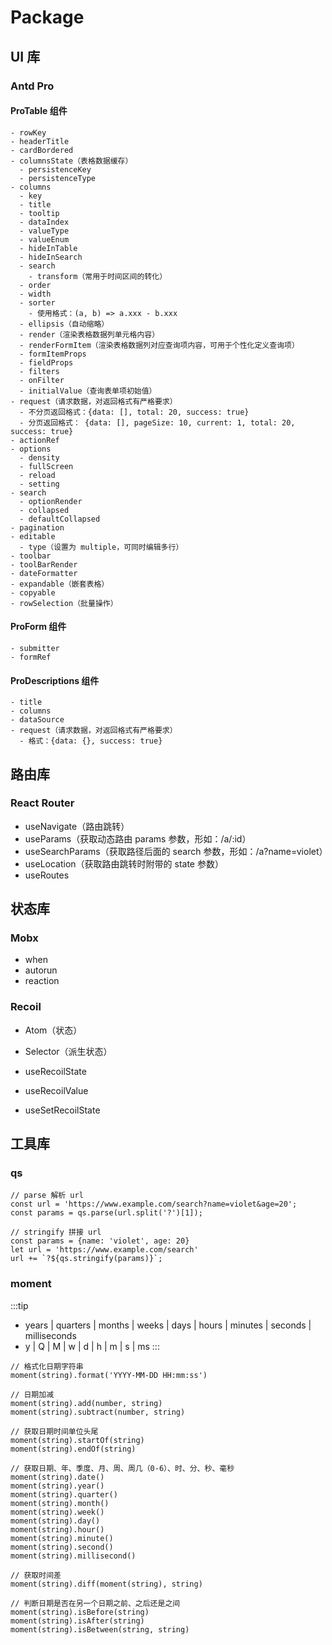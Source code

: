 # Package

## UI 库

### Antd Pro

#### ProTable 组件

```
- rowKey
- headerTitle
- cardBordered
- columnsState（表格数据缓存）
  - persistenceKey
  - persistenceType
- columns
  - key
  - title
  - tooltip
  - dataIndex
  - valueType
  - valueEnum
  - hideInTable
  - hideInSearch
  - search
    - transform（常用于时间区间的转化）
  - order
  - width
  - sorter
    - 使用格式：(a, b) => a.xxx - b.xxx
  - ellipsis（自动缩略）
  - render（渲染表格数据列单元格内容）
  - renderFormItem（渲染表格数据列对应查询项内容，可用于个性化定义查询项）
  - formItemProps
  - fieldProps
  - filters
  - onFilter
  - initialValue（查询表单项初始值）
- request（请求数据，对返回格式有严格要求）
  - 不分页返回格式：{data: [], total: 20, success: true}
  - 分页返回格式： {data: [], pageSize: 10, current: 1, total: 20, success: true}
- actionRef
- options
  - density
  - fullScreen
  - reload
  - setting
- search
  - optionRender
  - collapsed
  - defaultCollapsed
- pagination
- editable
  - type（设置为 multiple，可同时编辑多行）
- toolbar
- toolBarRender
- dateFormatter
- expandable（嵌套表格）
- copyable
- rowSelection（批量操作）
```

#### ProForm 组件

```
- submitter
- formRef
```

#### ProDescriptions 组件

```
- title
- columns
- dataSource
- request（请求数据，对返回格式有严格要求）
  - 格式：{data: {}, success: true}
```

## 路由库

### React Router

- useNavigate（路由跳转）
- useParams（获取动态路由 params 参数，形如：/a/:id）
- useSearchParams（获取路径后面的 search 参数，形如：/a?name=violet）
- useLocation（获取路由跳转时附带的 state 参数）
- useRoutes

## 状态库

### Mobx

- when
- autorun
- reaction

### Recoil

- Atom（状态）
- Selector（派生状态）

- useRecoilState
- useRecoilValue
- useSetRecoilState

## 工具库

### qs

```
// parse 解析 url
const url = 'https://www.example.com/search?name=violet&age=20';
const params = qs.parse(url.split('?')[1]);

// stringify 拼接 url
const params = {name: 'violet', age: 20}
let url = 'https://www.example.com/search'
url += `?${qs.stringify(params)}`;
```

### moment

:::tip

- years | quarters | months | weeks | days | hours | minutes | seconds | milliseconds
- y | Q | M | w | d | h | m | s | ms
:::

```
// 格式化日期字符串
moment(string).format('YYYY-MM-DD HH:mm:ss')

// 日期加减
moment(string).add(number, string)
moment(string).subtract(number, string)

// 获取日期时间单位头尾
moment(string).startOf(string)
moment(string).endOf(string)

// 获取日期、年、季度、月、周、周几（0-6）、时、分、秒、毫秒
moment(string).date()
moment(string).year()
moment(string).quarter()
moment(string).month()
moment(string).week()
moment(string).day()
moment(string).hour()
moment(string).minute()
moment(string).second()
moment(string).millisecond()

// 获取时间差
moment(string).diff(moment(string), string)

// 判断日期是否在另一个日期之前、之后还是之间
moment(string).isBefore(string)
moment(string).isAfter(string)
moment(string).isBetween(string, string)
```

